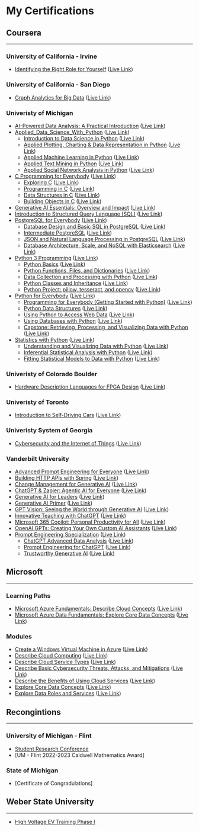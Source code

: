 # My Certifications

## Coursera

---

### University of California - Irvine

- [Identifying the Right Role for Yourself](https://www.coursera.org/learn/identifying-right-datascience-ai-role) ([Live Link](https://coursera.org/share/b5eb51ed5af6bede8af8a98285954a21))

### University of California - San Diego

- [Graph Analytics for Big Data](https://www.coursera.org/learn/big-data-graph-analytics) ([Live Link](https://www.coursera.org/account/accomplishments/certificate/ZTZZBDR6PUJ3))

### Univeristy of Michigan

- [AI-Powered Data Analysis: A Practical Introduction](https://www.coursera.org/learn/ai-powered-data-analysis-a-practical-introduction) ([Live Link](https://coursera.org/share/662e35adaa793c3dc4b14909dbf9f86c))
- [Applied_Data_Science_With_Python](https://www.coursera.org/specializations/data-science-python) ([Live Link](https://coursera.org/share/50689af784f70853be50eb6309df79b5))
  - [Introduction to Data Science in Python](https://www.coursera.org/learn/python-data-analysis) ([Live Link](https://coursera.org/share/e10dc0ee00b0c2178f5208706445f829))
  - [Applied Plotting, Charting &amp; Data Representation in Python](https://www.coursera.org/learn/python-plotting) ([Live Link](https://coursera.org/share/1ddfbccfe3a51b13b04fb2cbf4942da4))
  - [Applied Machine Learning in Python](https://www.coursera.org/learn/python-machine-learning) ([Live Link](https://coursera.org/share/0dd0a7cb0c08a4c6d656ca1d906d61d3))
  - [Applied Text Mining in Python](https://www.coursera.org/learn/python-text-mining) ([Live Link](https://coursera.org/share/0a7b85b3e93bf46b6aba1836f5ffcfd0))
  - [Applied Social Network Analysis in Python](https://www.coursera.org/learn/python-social-network-analysis) ([Live Link](https://coursera.org/share/aa2e4c789dc4da234ebf0d144a8230a7))
- [C Programming for Everybody](https://www.coursera.org/specializations/c-programming-for-everybody) ([Live Link](https://coursera.org/share/75b05710908af2dccac0ae5db8d593af))
  - [Exploring C](https://www.coursera.org/learn/exploring-c) ([Live Link](https://coursera.org/share/d7daf5cee0f1a5c871e3dc241acab814))
  - [Programming in C](https://www.coursera.org/learn/programming-c) ([Live Link](https://coursera.org/share/d69ba972fd2aae7e103fa96ebd750f3a))
  - [Data Structures in C](https://www.coursera.org/learn/data-structures-in-c) ([Live Link](https://coursera.org/share/31ce129d566f7776476c4f7358655831))
  - [Building Objects in C](https://www.coursera.org/learn/building-objects-in-c) ([Live Link](https://coursera.org/share/50cdbdedf71f2b8ad982a46342ff7092))
- [Generative AI Essentials: Overview and Impact](https://www.coursera.org/learn/generative-ai-essentials) ([Live Link](https://coursera.org/share/a49ce78f32598339835b1e60f5d6b3ce))
- [Introduction to Structured Query Language (SQL)](https://www.coursera.org/learn/intro-sql) ([Live Link](https://coursera.org/share/8be777a63f99bbe3f6e786d54cc09333))
- [PostgreSQL for Everybody](https://www.coursera.org/specializations/postgresql-for-everybody) ([Live Link](https://coursera.org/share/92405746137215a5cea0723a121f498b))
  - [Database Design and Basic SQL in PostgreSQL](https://www.coursera.org/learn/database-design-postgresql?specialization=postgresql-for-everybody) ([Live Link](https://coursera.org/share/b9c75fb57b56cc06b5fd959e12b48788))
  - [Intermediate PostgreSQL](https://www.coursera.org/learn/intermediate-postgresql) ([Live Link](https://coursera.org/share/ac4d33dd88fedf990f34c5a3ad08d833))
  - [JSON and Natural Language Processing in PostgreSQL](https://www.coursera.org/learn/json-natural-language-processing-postgresql) ([Live Link](https://www.coursera.org/account/accomplishments/certificate/726FLWZUJ7MJ))
  - [Database Architecture, Scale, and NoSQL with Elasticsearch](https://www.coursera.org/learn/database-architecture-scale-nosql-elasticsearch-postgresql) ([Live Link](https://coursera.org/share/524412fab862d9966f1480c531b8d05e))
- [Python 3 Programming](https://www.coursera.org/specializations/python-3-programming) ([Live Link](https://coursera.org/share/240cf8b67a5ccad6cf4fa428ad75eb35))
  - [Python Basics](https://www.coursera.org/learn/python-basics) ([Live Link](https://coursera.org/share/44936c92ae999662ff3ce912d8791b09))
  - [Python Functions, Files, and Dictionaries](https://www.coursera.org/programs/university-of-michigan-coursera-learning-program-1egh5?authProvider=umich&currentTab=MY_COURSES&productId=Uw_dZt1UEeiKDQqUtLvFaA&productType=course&showMiniModal=true) ([Live Link](https://coursera.org/share/1459db87b727735465d721e09327b869))
  - [Data Collection and Processing with Python](https://www.coursera.org/learn/data-collection-processing-python) ([Live Link](https://coursera.org/share/85b4f200c330d8536aac238a744282fb))
  - [Python Classes and Inheritance](https://www.coursera.org/learn/python-classes-inheritance) ([Live Link](https://coursera.org/share/e0e7e207dd8ab89db385bc58f60e3fca))
  - [Python Project: pillow, tesseract, and opencv](https://www.coursera.org/learn/python-project) ([Live Link](https://coursera.org/share/ac70cf287d9a962bf1f3854c329d1d12))
- [Python for Everybody](https://www.coursera.org/specializations/python) ([Live Link](https://www.coursera.org/account/accomplishments/specialization/certificate/L7PXE3BS6CS5))
  - [Programming for Everybody (Getting Started with Python)](https://www.coursera.org/learn/python) ([Live Link](https://coursera.org/share/28fe2ed5efa120813a2ebf4a27dacb60))
  - [Python Data Structures](https://www.coursera.org/learn/python-data) ([Live Link](https://coursera.org/share/de190771527f38727937ac70111b0c44))
  - [Using Python to Access Web Data](https://www.coursera.org/learn/python-network-data?specialization=python) ([Live Link](https://www.coursera.org/account/accomplishments/certificate/ZNKRC2DRYCX2))
  - [Using Databases with Python](https://www.coursera.org/learn/python-databases) ([Live Link](https://www.coursera.org/account/accomplishments/certificate/UUL6DUT8YWK7))
  - [Capstone: Retrieving, Processing, and Visualizing Data with Python](https://www.coursera.org/learn/python-data-visualization) ([Live Link](https://www.coursera.org/account/accomplishments/certificate/Z97FAHBCV7EV))
- [Statistics with Python](https://www.coursera.org/specializations/statistics-with-python) ([Live Link](https://www.coursera.org/account/accomplishments/specialization/certificate/W6R32M6CJWJM))
  - [Understanding and Visualizing Data with Python](https://www.coursera.org/learn/understanding-visualization-data) ([Live Link](https://coursera.org/share/63b9492347cad248a5138ae01dcffef6))
  - [Inferential Statistical Analysis with Python](https://www.coursera.org/learn/inferential-statistical-analysis-python) ([Live Link](https://coursera.org/share/390e8f12c521a1aaa9cc4c5c17b7b1b6))
  - [Fitting Statistical Models to Data with Python](https://www.coursera.org/learn/fitting-statistical-models-data-python) ([Live Link](https://www.coursera.org/account/accomplishments/certificate/DN3CYBLHACMV))

### Univeristy of Colorado Boulder

- [Hardware Description Languages for FPGA Design](https://www.coursera.org/learn/fpga-hardware-description-languages) ([Live Link](https://coursera.org/share/48202fb98750a90f6905dccfd48f1a49))

### Univeristy of Toronto

- [Introduction to Self-Driving Cars](https://www.coursera.org/learn/intro-self-driving-cars) ([Live Link](https://coursera.org/share/f067f2a02c3fcb74cd4c809c2f0cc357))

### Univeristy System of Georgia

- [Cybersecurity and the Internet of Things](https://www.coursera.org/learn/iot-cyber-security) ([Live Link](https://coursera.org/share/c30f693909ec428c290929e950092cdb))

### Vanderbilt University

- [Advanced Prompt Engineering for Everyone](https://www.coursera.org/learn/advanced-prompt-engineering-for-everyone) ([Live Link](https://coursera.org/share/4399a873b1be324d7b9bfe749e604a21))
- [Building HTTP APIs with Spring](https://www.coursera.org/learn/java-spring) ([Live Link](https://coursera.org/share/487bbc41e5ed499eb9936571f99197c9))
- [Change Management for Generative AI](https://www.coursera.org/learn/change-management-generative-ai) ([Live Link](https://coursera.org/share/be3cbd1e8d3892a071aeea496275a2f1))
- [ChatGPT &amp; Zapier: Agentic AI for Everyone](https://www.coursera.org/learn/agentic-ai-chatgpt-zapier) ([Live Link](https://coursera.org/share/77434fded5ec2a573b79365df2d641f2))
- [Generative AI for Leaders](https://www.coursera.org/learn/generative-ai-for-leaders) ([Live Link](https://coursera.org/share/9a3e215771b73016ad9a496da8275af8))
- [Generative AI Primer](https://www.coursera.org/learn/generative-ai) ([Live Link](https://coursera.org/share/f656b9d3a31cd99264b670ed96809f0a))
- [GPT Vision: Seeing the World through Generative AI](https://www.coursera.org/learn/gpt-vision) ([Live Link](https://coursera.org/share/ad63e60186e01c18dc107aaa5a002dac))
- [Innovative Teaching with ChatGPT](https://www.coursera.org/learn/chatgpt-innovative-teaching) ([Live Link](https://coursera.org/share/fa7fc9cf3f76c4ea6bf76fdf363f0359))
- [Microsoft 365 Copilot: Personal Productivity for All](https://www.coursera.org/learn/microsoft-365-copilot) ([Live Link](https://coursera.org/share/542ad11ffe1e24cd244a313eaf8e1358))
- [OpenAI GPTs: Creating Your Own Custom AI Assistants](https://www.coursera.org/learn/openai-custom-gpts) ([Live Link](https://coursera.org/share/e334c7790bce4a2bc674d4c817bda502))
- [Prompt Engineering Specialization](https://www.coursera.org/specializations/prompt-engineering) ([Live Link](https://coursera.org/share/8027248ed60988a25048527b4033f6d1))
  - [ChatGPT Advanced Data Analysis](https://www.coursera.org/learn/chatgpt-advanced-data-analysis) ([Live Link](https://coursera.org/share/0b45bee4e8333b4b3847a9a31490f516))
  - [Prompt Engineering for ChatGPT](https://www.coursera.org/learn/prompt-engineering) ([Live Link](https://coursera.org/share/b3513351119983b5715151f66dff9ee2))
  - [Trustworthy Generative AI](https://www.coursera.org/learn/trustworthy-generative-ai) ([Live Link](https://coursera.org/share/68ca90276c45dd3e216fad95b8d1c1f4))

## Microsoft

---

### Learning Paths

- [Microsoft Azure Fundamentals: Describe Cloud Concepts](https://learn.microsoft.com/en-us/training/paths/microsoft-azure-fundamentals-describe-cloud-concepts/) ([Live Link](https://learn.microsoft.com/api/achievements/share/en-us/KonzerCason/WZG6GUJN?sharingId=50E8975C059E097E))
- [Microsoft Azure Data Fundamentals: Explore Core Data Concepts](https://learn.microsoft.com/en-us/training/paths/azure-data-fundamentals-explore-core-data-concepts/) ([Live Link](https://learn.microsoft.com/api/achievements/share/en-us/KonzerCason-0894/NY9LGTTF?sharingId=50E8975C059E097E))

### Modules

- [Create a Windows Virtual Machine in Azure](https://learn.microsoft.com/en-us/training/modules/create-windows-virtual-machine-in-azure/) ([Live Link](https://learn.microsoft.com/api/achievements/share/en-us/KonzerCason-0894/3RS5DL6H?sharingId=50E8975C059E097E))
- [Describe Cloud Computing](https://learn.microsoft.com/en-us/training/modules/describe-cloud-compute/) ([Live Link](https://learn.microsoft.com/api/achievements/share/en-us/KonzerCason/UYTSJJL3?sharingId=50E8975C059E097E))
- [Describe Cloud Service Types](https://learn.microsoft.com/en-us/training/modules/describe-cloud-service-types/) ([Live Link](https://learn.microsoft.com/api/achievements/share/en-us/KonzerCason/2BNFNR9V?sharingId=50E8975C059E097E))
- [Describe Basic Cybersecurity Threats, Attacks, and Mitigations](https://learn.microsoft.com/en-us/training/modules/describe-basic-cybersecurity-threats-attacks-mitigations/) ([Live Link](https://learn.microsoft.com/api/achievements/share/en-us/KonzerCason/N269V4WF?sharingId=50E8975C059E097E))
- [Describe the Benefits of Using Cloud Services](https://learn.microsoft.com/en-us/training/modules/describe-benefits-use-cloud-services/) ([Live Link](https://learn.microsoft.com/api/achievements/share/en-us/KonzerCason/CFDJD279?sharingId=50E8975C059E097E))
- [Explore Core Data Concepts](https://learn.microsoft.com/en-us/training/modules/explore-core-data-concepts/) ([Live Link](https://learn.microsoft.com/api/achievements/share/en-us/KonzerCason-0894/CHKXQE89?sharingId=50E8975C059E097E))
- [Explore Data Roles and Services](https://learn.microsoft.com/en-us/training/modules/explore-roles-responsibilities-world-of-data/) ([Live Link](https://learn.microsoft.com/api/achievements/share/en-us/KonzerCason-0894/7MW46K9Z?sharingId=50E8975C059E097E))

## Recongintions

---

### University of Michigan - Flint

- [Student Research Conference](https://www.umflint.edu/research/student-research/student-research-conference-src/)
- [UM - Flint 2022-2023 Caldwell Mathematics Award]

### State of Michigan

- [Certificate of Congradulations]

## Weber State University

---

- [High Voltage EV Training Phase I](https://continue.weber.edu/professional/programs/evtraining/phasei/)
